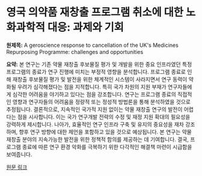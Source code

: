 # 영국 의약품 재창출 프로그램 취소에 대한 노화과학적 대응: 과제와 기회

**원제목:** A geroscience response to cancellation of the UK's Medicines Repurposing Programme: challenges and opportunities

**요약:** 본 연구는 기존 약물 재창출 후보물질 평가 및 개발을 위한 중요 인프라였던 특정 프로그램의 종료가 연구 진행에 미치는 부정적 영향을 분석합니다. 프로그램 종료로 인해 재창출 후보물질 평가 및 발전을 위한 체계적인 시스템이 사라지면서 연구 동력이 약화될 우려가 심각해졌다는 점을 지적합니다.  특히 국가 차원의 지원 부재가 연구자들에게 심각한 어려움을 야기하고 있다는 점을 강조합니다. 연구는 프로그램 종료의 직접적인 영향과  연구자들의 어려움을 정량적 또는 정성적 방법론을 통해 분석하였을 것으로 추정됩니다.  결론적으로, 지속적인 국가적 지원 없이는 약물 재창출 연구의 발전이 어렵다는 점을 시사합니다. 이는  국가 연구개발 전략의 수정 및 재정 지원 확대의 필요성을 강력하게 제시합니다.  나아가, 효율적인 연구 인프라 구축 및 유지의 중요성을 재차 강조하며, 향후 연구 방향에 대한 제언을 포함하고 있을 것으로 예상됩니다.  본 연구는 약물 재창출 분야의 지속가능한 발전을 위한 정책적 함의를 제공하는 데 기여합니다.  결국, 프로그램 종료에 따른 연구 환경 악화를 극복하기 위한 다각적인 해결책 마련이 시급함을 보여줍니다.

[원문 링크](https://www.thelancet.com/journals/lanhl/article/PIIS2666-7568(25)00063-7/fulltext)
